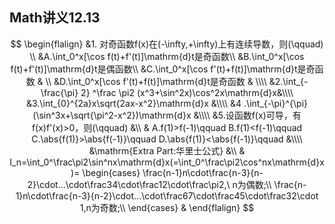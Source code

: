 ## Math讲义12.13

$$
\begin{flalign}
&1. 对奇函数f(x)在(-\infty,+\infty)上有连续导数，则(\qquad) \\
&A.\int_0^x[\cos f(t)+f'(t)]\mathrm{d}t是奇函数\\
&B.\int_0^x[\cos f(t)+f'(t)]\mathrm{d}t是偶函数\\
&C.\int_0^x[\cos f'(t)+f(t)]\mathrm{d}t是奇函数 & \\
&D.\int_0^x[\cos f'(t)+f(t)]\mathrm{d}t是奇函数 & \\\\
&2.\int_{-\frac{\pi} 2} ^\frac \pi2 (x^3+\sin^2x)\cos^2x\mathrm{d}x&\\\\
&3.\int_{0}^{2a}x\sqrt{2ax-x^2}\mathrm{d}x &\\\\
&4 .\int_{-\pi}^{\pi}(\sin^3x+\sqrt{\pi^2-x^2})\mathrm{d}x &\\\\
&5.设函数f(x)可导，有f(x)f'(x)>0，则(\qquad)  &\\
& A.f(1)>f(-1)\qquad B.f(1)<f(-1)\qquad C.\abs{f(1)}>\abs{f(-1)}\qquad D.\abs{f(1)}<\abs{f(-1)}\qquad &\\\\
&\mathrm{Extra Part:华里士公式} &\\
& I_n=\int_0^\frac\pi2\sin^nx\mathrm{d}x(=\int_0^\frac\pi2\cos^nx\mathrm{d}x)=
\begin{cases}
\frac{n-1}n\cdot\frac{n-3}{n-2}\cdot...\cdot\frac34\cdot\frac12\cdot\frac\pi2,\ n为偶数;\\
\frac{n-1}n\cdot\frac{n-3}{n-2}\cdot...\cdot\frac67\cdot\frac45\cdot\frac32\cdot 1,n为奇数;\\
\end{cases}
&
\end{flalign}
$$

